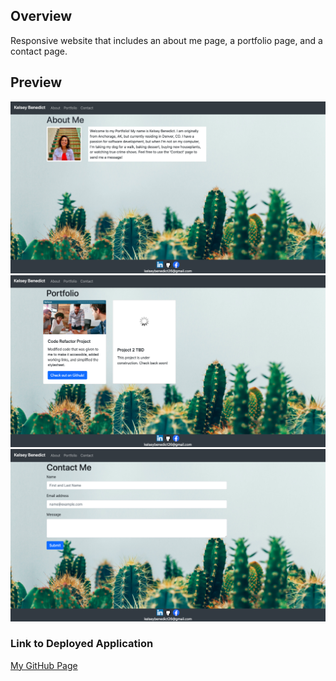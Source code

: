 ## Overview

Responsive website that includes an about me page, a portfolio page, and a contact page. 


## Preview
![Image of about me page](./Develop/images/aboutme.png)
![Image of portfolio page](./Develop/images/portfolio.png)
![Image of contact page](./Develop/images/contact.png)





### Link to Deployed Application

[My GitHub Page](https://kelseybenedict.github.io/02-Responsive%20Portfolio/Develop/index.html)

